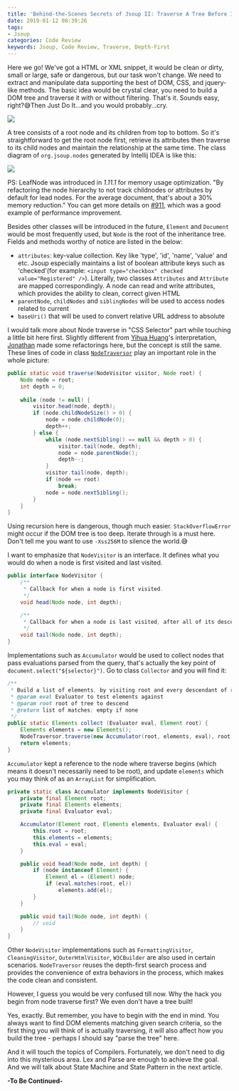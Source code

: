 ```yaml
---
title: 'Behind-the-Scenes Secrets of Jsoup II: Traverse A Tree Before It Was Built'
date: 2019-01-12 08:39:26
tags:
- Jsoup
categories: Code Review
keywords: Jsoup, Code Review, Traverse, Depth-First
---
```


Here we go! We've got a HTML or XML snippet, it would be clean or dirty, small or large, safe or dangerous, but our task won't change. We need to extract and manipulate data supporting the best of DOM, CSS, and jquery-like methods. The basic idea would be crystal clear, you need to build a DOM tree and traverse it with or without filtering. That's it. Sounds easy, right?😅Then Just Do It...and you would probably...cry.

![](https://www.dropbox.com/s/2odd7dvop35raub/tree.jpg?dl=1)<!-- more -->

A tree consists of a root node and its children from top to bottom. So it's straightforward to get the root node first, retrieve its attributes then traverse to its child nodes and maintain the relationship at the same time. The class diagram of `org.jsoup.nodes` generated by Intellij IDEA is like this:

![](https://www.dropbox.com/s/k92qrrrtq5976wx/jsoup-nodes-uml.png?dl=1)

PS: LeafNode was introduced in _1.11.1_ for memory usage optimization. "By refactoring the node hierarchy to not track childnodes or attributes by default for lead nodes. For the average document, that's about a 30% memory reduction." You can get more details on [#911](https://github.com/jhy/jsoup/issues/911), which was a good example of performance improvement.

Besides other classes will be introduced in the future, `Element` and `Document` would be most frequently used, but `Node` is the root of the inheritance tree. Fields and methods worthy of notice are listed in the below:

* `attributes`: key-value collection. Key like 'type', 'id', 'name', 'value' and etc. Jsoup especially maintains a list of boolean attribute keys such as 'checked'(for example: `<input type="checkbox" checked value="Registered" />`). Literally, two classes `Attributes` and `Attribute` are mapped correspondingly. A node can read and write attributes, which provides the ability to clean, correct given HTML
* `parentNode`, `childNodes` and `siblingNodes` will be used to access nodes related to current
* `baseUri()` that will be used to convert relative URL address to absolute

I would talk more about Node traverse in "CSS Selector" part while touching a little bit here first. Slightly different from [Yihua Huang](https://github.com/code4craft)'s interpretation, [Jonathan](https://github.com/jhy) made some refactorings here, but the concept is still the same. These lines of code in class [`NodeTraversor`](https://github.com/jhy/jsoup/blob/master/src/main/java/org/jsoup/select/NodeTraversor.java#L40) play an important role in the whole picture:

```java
public static void traverse(NodeVisitor visitor, Node root) {
    Node node = root;
    int depth = 0;
    
    while (node != null) {
        visitor.head(node, depth);
        if (node.childNodeSize() > 0) {
            node = node.childNode(0);
            depth++;
        } else {
            while (node.nextSibling() == null && depth > 0) {
                visitor.tail(node, depth);
                node = node.parentNode();
                depth--;
            }
            visitor.tail(node, depth);
            if (node == root)
                break;
            node = node.nextSibling();
        }
    }
}
```

Using recursion here is dangerous, though much easier. `StackOverflowError` might occur if the DOM tree is too deep. Iterate through is a must here. Don't tell me you want to use `-Xss256M` to silence the world.😅

I want to emphasize that `NodeVisitor` is an interface. It defines what you would do when a node is first visited and last visited.

```java
public interface NodeVisitor {
    /**
     * Callback for when a node is first visited.
     */
    void head(Node node, int depth);

    /**
     * Callback for when a node is last visited, after all of its descendants have been visited.
     */
    void tail(Node node, int depth);
}
```

Implementations such as `Accumulator` would be used to collect nodes that pass evaluations parsed from the query, that's actually the key point of `document.select("${selector}")`. Go to class `Collector` and you will find it:

```java
/**
 * Build a list of elements, by visiting root and every descendant of root, and testing it against the evaluator.
 * @param eval Evaluator to test elements against
 * @param root root of tree to descend
 * @return list of matches; empty if none
 */
public static Elements collect (Evaluator eval, Element root) {
    Elements elements = new Elements();
    NodeTraversor.traverse(new Accumulator(root, elements, eval), root);
    return elements;
}
```

`Accumulator` kept a reference to the node where traverse begins (which means it doesn't necessarily need to be root), and update `elements` which you may think of as an `ArrayList` for simplification.

```java
private static class Accumulator implements NodeVisitor {
    private final Element root;
    private final Elements elements;
    private final Evaluator eval;

    Accumulator(Element root, Elements elements, Evaluator eval) {
        this.root = root;
        this.elements = elements;
        this.eval = eval;
    }

    public void head(Node node, int depth) {
        if (node instanceof Element) {
            Element el = (Element) node;
            if (eval.matches(root, el))
                elements.add(el);
        }
    }

    public void tail(Node node, int depth) {
        // void
    }
}
```

Other `NodeVisitor` implementations such as `FormattingVisitor`, `CleaningVisitor`, `OuterHtmlVisitor`, `W3CBuilder` are also used in certain scenarios. `NodeTraversor` reuses the depth-first search process and provides the convenience of extra behaviors in the process, which makes the code clean and consistent.

However, I guess you would be very confused till now. Why the hack you begin from node traverse first? We even don't have a tree built!

Yes, exactly. But remember, you have to begin with the end in mind. You always want to find DOM elements matching given search criteria, so the first thing you will think of is actually traversing, it will also affect how you build the tree - perhaps I should say "parse the tree" here.

And it will touch the topics of Compilers. Fortunately, we don't need to dig into this mysterious area. Lex and Parse are enough to achieve the goal. And we will talk about State Machine and State Pattern in the next article.

**-To Be Continued-**